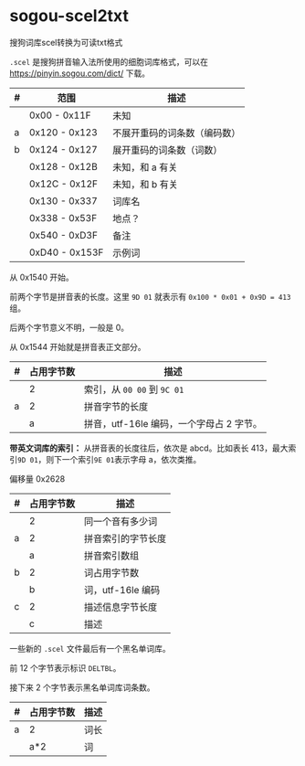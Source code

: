 # sogou-scel2txt
搜狗词库scel转换为可读txt格式

`.scel` 是搜狗拼音输入法所使用的细胞词库格式，可以在 https://pinyin.sogou.com/dict/ 下载。

| #    | 范围           | 描述                         |
| ---- | -------------- | ---------------------------- |
|      | 0x00 - 0x11F   | 未知                         |
| a    | 0x120 - 0x123  | 不展开重码的词条数（编码数） |
| b    | 0x124 - 0x127  | 展开重码的词条数（词数）     |
|      | 0x128 - 0x12B  | 未知，和 a 有关              |
|      | 0x12C - 0x12F  | 未知，和 b 有关              |
|      | 0x130 - 0x337  | 词库名                       |
|      | 0x338 - 0x53F  | 地点？                       |
|      | 0x540 - 0xD3F  | 备注                         |
|      | 0xD40 - 0x153F | 示例词                       |

从 0x1540 开始。

前两个字节是拼音表的长度。这里 `9D 01` 就表示有 `0x100 * 0x01 + 0x9D = 413` 组。

后两个字节意义不明，一般是 0。

从 0x1544 开始就是拼音表正文部分。

| #    | 占用字节数 | 描述                                     |
| ---- | ---------- | ---------------------------------------- |
|      | 2          | 索引，从 `00 00` 到 `9C 01`              |
| a    | 2          | 拼音字节的长度                           |
|      | a          | 拼音，utf-16le 编码，一个字母占 2 字节。 |

**带英文词库的索引：** 从拼音表的长度往后，依次是 abcd。比如表长 413，最大索引`9D 01`，则下一个索引`9E 01`表示字母 a，依次类推。

偏移量 0x2628

| #    | 占用字节数 | 描述               |
| ---- | ---------- | ------------------ |
|      | 2          | 同一个音有多少词   |
| a    | 2          | 拼音索引的字节长度 |
|      | a          | 拼音索引数组       |
| b    | 2          | 词占用字节数       |
|      | b          | 词，utf-16le 编码  |
| c    | 2          | 描述信息字节长度   |
|      | c          | 描述               |

一些新的 `.scel` 文件最后有一个黑名单词库。

前 12 个字节表示标识 `DELTBL`。

接下来 2 个字节表示黑名单词库词条数。

| #    | 占用字节数 | 描述 |
| ---- | ---------- | ---- |
| a    | 2          | 词长 |
|      | a*2        | 词   |
